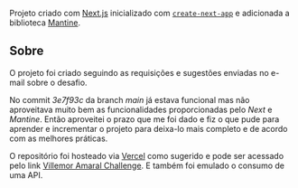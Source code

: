 Projeto criado com [Next.js](https://nextjs.org/) inicializado com [`create-next-app`](https://github.com/vercel/next.js/tree/canary/packages/create-next-app) e adicionada a biblioteca [Mantine](http://mantine.dev/).

## Sobre

O projeto foi criado seguindo as requisições e sugestões enviadas no e-mail sobre o desafio.

 No commit *3e7f93c* da branch *main* já estava funcional mas não aproveitava muito bem as funcionalidades proporcionadas pelo *Next* e *Mantine*. Então aproveitei o prazo que me foi dado e fiz o que pude para aprender e incrementar o projeto para deixa-lo mais completo e de acordo com as melhores práticas.

O repositório foi hosteado via [Vercel](https://vercel.com) como sugerido e pode ser acessado pelo link [Villemor Amaral Challenge](https://villemor-amaral-challenge.vercel.app). E também foi emulado o consumo de uma API.
